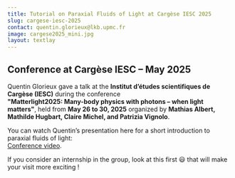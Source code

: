 ```yaml
---
title: Tutorial on Paraxial Fluids of Light at Cargèse IESC 2025
slug: cargese-iesc-2025
contact: quentin.glorieux@lkb.upmc.fr
image: cargese2025_mini.jpg
layout: textlay
---
```


## Conference at Cargèse IESC – May 2025

Quentin Glorieux gave a talk at the **Institut d’études scientifiques de Cargèse (IESC)** during the conference  
**"Matterlight2025: Many-body physics with photons – when light matters"**, held from **May 26 to 30, 2025** organized by **Mathias Albert, Mathilde Hugbart, Claire Michel, and Patrizia Vignolo**.

You can watch Quentin’s presentation here for a short introduction to paraxial fluids of light:  
[Conference video](https://www.youtube.com/watch?v=qcByGRGOjv4&list=PLrkBbrE0qf8GDkAFclGSJsaKuk1cBpx9M&index=6).

If you consider an internship in the group, look at this first 😃 that will make your visit more exciting !
